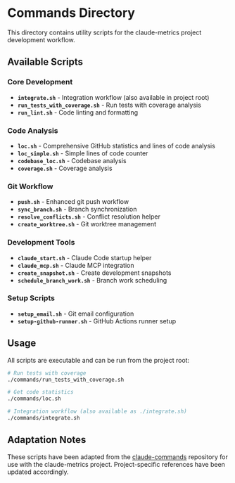 # Commands Directory

This directory contains utility scripts for the claude-metrics project development workflow.

## Available Scripts

### Core Development
- **`integrate.sh`** - Integration workflow (also available in project root)
- **`run_tests_with_coverage.sh`** - Run tests with coverage analysis
- **`run_lint.sh`** - Code linting and formatting

### Code Analysis
- **`loc.sh`** - Comprehensive GitHub statistics and lines of code analysis
- **`loc_simple.sh`** - Simple lines of code counter
- **`codebase_loc.sh`** - Codebase analysis
- **`coverage.sh`** - Coverage analysis

### Git Workflow
- **`push.sh`** - Enhanced git push workflow
- **`sync_branch.sh`** - Branch synchronization
- **`resolve_conflicts.sh`** - Conflict resolution helper
- **`create_worktree.sh`** - Git worktree management

### Development Tools
- **`claude_start.sh`** - Claude Code startup helper
- **`claude_mcp.sh`** - Claude MCP integration
- **`create_snapshot.sh`** - Create development snapshots
- **`schedule_branch_work.sh`** - Branch work scheduling

### Setup Scripts
- **`setup_email.sh`** - Git email configuration
- **`setup-github-runner.sh`** - GitHub Actions runner setup

## Usage

All scripts are executable and can be run from the project root:

```bash
# Run tests with coverage
./commands/run_tests_with_coverage.sh

# Get code statistics  
./commands/loc.sh

# Integration workflow (also available as ./integrate.sh)
./commands/integrate.sh
```

## Adaptation Notes

These scripts have been adapted from the [claude-commands](https://github.com/jleechanorg/claude-commands) repository for use with the claude-metrics project. Project-specific references have been updated accordingly.